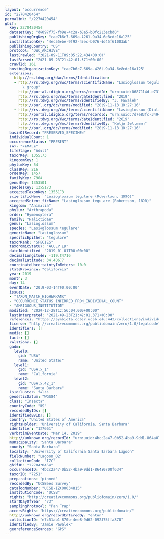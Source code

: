 ```yaml
---
layout: "occurrence"
id: "2270420454"
permalink: "/2270420454"
gbif:
  key: 2270420454
  datasetKey: "d6097f75-f99e-4c2a-b8a5-b0fc213ecbd0"
  publishingOrgKey: "cae7b6c7-669a-4261-9a34-6e8cdc16a125"
  installationKey: "4ec55ebe-9f92-45ec-b076-dd45f61003ab"
  publishingCountry: "US"
  protocol: "DWC_ARCHIVE"
  lastCrawled: "2021-09-11T09:05:22.434+00:00"
  lastParsed: "2021-09-23T21:42:01.371+00:00"
  crawlId: 161
  hostingOrganizationKey: "cae7b6c7-669a-4261-9a34-6e8cdc16a125"
  extensions:
    http://rs.tdwg.org/dwc/terms/Identification:
    - http://rs.tdwg.org/dwc/terms/scientificName: "Lasioglossum tegulare species\
        \ group"
      http://portal.idigbio.org/terms/recordId: "urn:uuid:0687114d-e731-4f5d-be7b-787e44c280b5"
      http://rs.tdwg.org/dwc/terms/dateIdentified: "2019"
      http://rs.tdwg.org/dwc/terms/identifiedBy: "J. Pawalek"
      http://purl.org/dc/terms/modified: "2019-11-13 10:27:16"
    - http://rs.tdwg.org/dwc/terms/scientificName: "Lasioglossum (Dialictus)"
      http://portal.idigbio.org/terms/recordId: "urn:uuid:7d7e83fc-3494-487c-b64d-f868d30b8f22"
      http://rs.tdwg.org/dwc/terms/dateIdentified: "2019"
      http://rs.tdwg.org/dwc/terms/identifiedBy: "Katja Seltmann"
      http://purl.org/dc/terms/modified: "2019-11-13 10:27:16"
  basisOfRecord: "PRESERVED_SPECIMEN"
  individualCount: 1
  occurrenceStatus: "PRESENT"
  sex: "FEMALE"
  lifeStage: "Adult"
  taxonKey: 1355173
  kingdomKey: 1
  phylumKey: 54
  classKey: 216
  orderKey: 1457
  familyKey: 7908
  genusKey: 1353501
  speciesKey: 1355173
  acceptedTaxonKey: 1355173
  scientificName: "Lasioglossum tegulare (Robertson, 1890)"
  acceptedScientificName: "Lasioglossum tegulare (Robertson, 1890)"
  kingdom: "Animalia"
  phylum: "Arthropoda"
  order: "Hymenoptera"
  family: "Halictidae"
  genus: "Lasioglossum"
  species: "Lasioglossum tegulare"
  genericName: "Lasioglossum"
  specificEpithet: "tegulare"
  taxonRank: "SPECIES"
  taxonomicStatus: "ACCEPTED"
  dateIdentified: "2019-01-01T00:00:00"
  decimalLongitude: -119.84716
  decimalLatitude: 34.40677
  coordinateUncertaintyInMeters: 10.0
  stateProvince: "California"
  year: 2019
  month: 3
  day: 14
  eventDate: "2019-03-14T00:00:00"
  issues:
  - "TAXON_MATCH_HIGHERRANK"
  - "OCCURRENCE_STATUS_INFERRED_FROM_INDIVIDUAL_COUNT"
  - "AMBIGUOUS_INSTITUTION"
  modified: "2020-12-28T12:56:04.000+00:00"
  lastInterpreted: "2021-09-23T21:42:01.371+00:00"
  references: "https://symbiota.ccber.ucsb.edu:443/collections/individual/index.php?occid=127661"
  license: "http://creativecommons.org/publicdomain/zero/1.0/legalcode"
  identifiers: []
  media: []
  facts: []
  relations: []
  gadm:
    level0:
      gid: "USA"
      name: "United States"
    level1:
      gid: "USA.5_1"
      name: "California"
    level2:
      gid: "USA.5.42_1"
      name: "Santa Barbara"
  isInCluster: false
  geodeticDatum: "WGS84"
  class: "Insecta"
  countryCode: "US"
  recordedByIDs: []
  identifiedByIDs: []
  country: "United States of America"
  rightsHolder: "University of California, Santa Barbara"
  identifier: "127661"
  verbatimEventDate: "Mar 14, 2019"
  http://unknown.org/recordId: "urn:uuid:4bcc2a47-0b52-4ba9-9dd1-864a0700f634"
  municipality: "Santa Barbara"
  county: "Santa Barbara"
  locality: "University of California Santa Barbara Lagoon"
  fieldNumber: "Lagoon_02"
  collectionCode: "IZC"
  gbifID: "2270420454"
  occurrenceID: "4bcc2a47-0b52-4ba9-9dd1-864a0700f634"
  taxonID: "7251"
  preparations: "pinned"
  recordedBy: "UCSBees Survey"
  catalogNumber: "UCSB-IZC00034815"
  institutionCode: "UCSB"
  rights: "http://creativecommons.org/publicdomain/zero/1.0/"
  startDayOfYear: "73"
  samplingProtocol: "Pan Trap"
  accessRights: "https://creativecommons.org/publicdomain/"
  http://unknown.org/recordEnteredBy: "entan"
  collectionID: "e7c51ab1-870b-4ee8-9d62-092875ffa870"
  identifiedBy: "Jamie Pawalek"
  georeferenceSources: "GPS"
---
```

